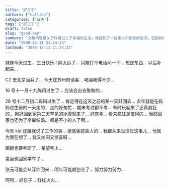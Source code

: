 ```yaml
---
title: "好日子"
authors: ["eallion"]
categories: ["日志"]
tags: ["好日子"]
draft: false
slug: "good-day"
summary: "文章内容是关于作者过上了幸福的生活，他提到了一些家人和朋友的近况，包括妹妹过生日、弟弟去当兵、母亲过生日等。他还提到自己回家参加朋友的婚礼，并感谢朋友们对自己的关心和帮助。最后，他表示要努力创业并享受这个美好的时光。"
date: "2008-12-11 21:24:23"
lastmod: "2008-12-11 21:24:23"
---
```


妹妹今天过生... 生日快乐.!
隔太远了...
只能打个电话问一下...
想送东西...
以后补起来...

CZ 去北京当兵了...
今天在苏州府请客...
喝酒喝得不少...

16 号十一月十九陈用过生了...
应该会出去聚聚的...

28 号十二月初二妈妈过生了...
肯定得在这天之前的某一天赶回去...
去年就是在妈妈过生前的一天走的...
走的好匆忙... 期末考试都不考... 有时玩起来了还真疯狂的...
刚好回到家第二天罕见的冰雪就来了...
好庆幸... 看来疯狂是值得的...
当然回家也还为了李攀结婚...
都是不小的人了啊...

今天 kid 还跟我说了工作的事...
挺感谢这些人的...
我都从来没提过这事儿...
他就为我在想了...
我又纳闷又惊喜呀...

婉婉也要考研了...
希望考上...

袁丽也回家学车了...

张元可能会从深圳回来...
明年可能就创业了...
努力努力努力...

呵呵...
好日子... 红红火火...
